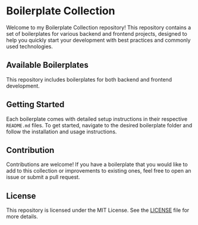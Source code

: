 # Boilerplate Collection

Welcome to my Boilerplate Collection repository! This repository contains a set of boilerplates for various backend and frontend projects, designed to help you quickly start your development with best practices and commonly used technologies.

## Available Boilerplates

This repository includes boilerplates for both backend and frontend development.

## Getting Started

Each boilerplate comes with detailed setup instructions in their respective `README.md` files. To get started, navigate to the desired boilerplate folder and follow the installation and usage instructions.

## Contribution

Contributions are welcome! If you have a boilerplate that you would like to add to this collection or improvements to existing ones, feel free to open an issue or submit a pull request.

## License

This repository is licensed under the MIT License. See the [LICENSE](LICENSE) file for more details.
